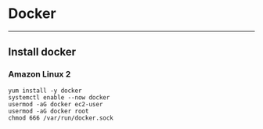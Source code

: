 # Docker
---
## Install docker
### Amazon Linux 2
```
yum install -y docker
systemctl enable --now docker
usermod -aG docker ec2-user
usermod -aG docker root
chmod 666 /var/run/docker.sock
